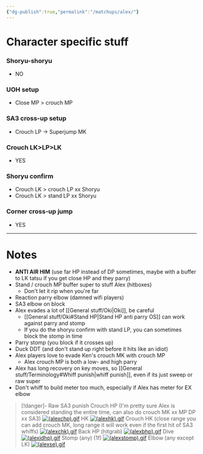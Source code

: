 ```yaml
---
{"dg-publish":true,"permalink":"/matchups/alex/"}
---
```


# Character specific stuff
### Shoryu-shoryu
- NO
### UOH setup
- Close MP > crouch MP
### SA3 cross-up setup
- Crouch LP -> Superjump MK
### Crouch LK>LP>LK
- YES
### Shoryu confirm
- Crouch LK > crouch LP xx Shoryu 
- Crouch LK > stand LP xx Shoryu 
### Corner cross-up jump
- YES
***
# Notes
- **ANTI AIR HIM** (use far HP instead of DP sometimes, maybe with a buffer to LK tatsu if you get close HP and they parry)
- Stand / crouch MP buffer super to stuff Alex (hitboxes)
	- Don't let it rip when you're far
- Reaction parry elbow (damned wifi players)
- SA3 elbow on block
- Alex evades a lot of [[General stuff/Oki\|Oki]], be careful
	- [[General stuff/Oki#Stand HP\|Stand HP anti parry OS]] can work against parry and stomp
	- If you do the shoryu confirm with stand LP, you can sometimes block the stomp in time
- Parry stomp (you block if it crosses up)
- Duck DDT (and don't stand up right before it hits like an idiot)
- Alex players love to evade Ken's crouch MK with crouch MP
	- Alex crouch MP is both a low- and high parry
- Alex has long recovery on key moves, so [[General stuff/Terminology#Whiff punish\|whiff punish]], even if its just sweep or raw super
- Don't whiff to build meter too much, especially if Alex has meter for EX elbow

> [!danger]- Raw SA3 punish
> Crouch HP (I'm pretty sure Alex is considered standing the entire time, can also do crouch MK xx MP DP xx SA3)
> [![(alexchp).gif](https://wiki.supercombo.gg/images/6/68/%28alexchp%29.gif)](https://wiki.supercombo.gg/w/File:(alexchp).gif)
> HK
> [![(alexhk).gif](https://wiki.supercombo.gg/images/1/1a/%28alexhk%29.gif)](https://wiki.supercombo.gg/w/File:(alexhk).gif)
> Crouch HK (close range you can add crouch MK, long range it will work even if the first hit of SA3 whiffs)
> [![(alexchk).gif](https://wiki.supercombo.gg/images/7/75/%28alexchk%29.gif)](https://wiki.supercombo.gg/w/File:(alexchk).gif)
> Back HP (hitgrab)
> [![(alexbhp).gif](https://wiki.supercombo.gg/images/6/64/%28alexbhp%29.gif)](https://wiki.supercombo.gg/w/File:(alexbhp).gif)
> Dive
> [![(alexjdhp).gif](https://wiki.supercombo.gg/images/0/09/%28alexjdhp%29.gif)](https://wiki.supercombo.gg/w/File:(alexjdhp).gif)
> Stomp (any) (1f)
> [![(alexstomp).gif](https://wiki.supercombo.gg/images/9/9a/%28alexstomp%29.gif)](https://wiki.supercombo.gg/w/File:(alexstomp).gif)
Elbow (any except LK)
[![(alexse).gif](https://wiki.supercombo.gg/images/d/d1/%28alexse%29.gif)](https://wiki.supercombo.gg/w/File:(alexse).gif)